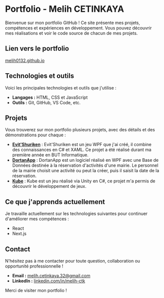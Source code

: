 # Portfolio - Melih CETINKAYA

Bienvenue sur mon portfolio GitHub ! Ce site présente mes projets, compétences et expériences en développement. Vous pouvez découvrir mes réalisations et voir le code source de chacun de mes projets.

## Lien vers le portfolio

[melih0132.github.io](https://melih0132.github.io/)

## Technologies et outils

Voici les principales technologies et outils que j'utilise :

- **Langages :** HTML, CSS et JavaScript
- **Outils :** Git, GitHub, VS Code, etc.

## Projets

Vous trouverez sur mon portfolio plusieurs projets, avec des détails et des démonstrations pour chaque :

- **[Evit'Shuriken](https://github.com/melih0132/PROJETS/tree/main/EVIT_SHURIKEN)** : Evit'Shuriken est un jeu WPF que j'ai créé, il combine des connaissances en C# et XAML. Ce projet a été réalisé durant ma première année en BUT Informatique.
- **[DortanApp](https://github.com/melih0132/PROJETS/tree/main/DORTANAPP)** : DortanApp est un logiciel réalisé en WPF avec une Base de Données destinée à la réservation d'activités d'une mairie. Le personnel de la mairie choisit une activité ou peut la créer, puis il saisit la date de la réservation.
- **[Kube](https://github.com/melih0132/PROJETS/tree/main/KUBE)** : Kube est un jeu réalisé via Unity en C#, ce projet m'a permis de découvrir le développement de jeux.

## Ce que j'apprends actuellement

Je travaille actuellement sur les technologies suivantes pour continuer d'améliorer mes compétences :

- React
- Next.js

## Contact

N'hésitez pas à me contacter pour toute question, collaboration ou opportunité professionnelle !

- **Email :** melih.cetinkaya.32@gmail.com
- **LinkedIn :** [linkedin.com/in/melih-ctk](https://www.linkedin.com/in/melih-ctk/)

Merci de visiter mon portfolio !
